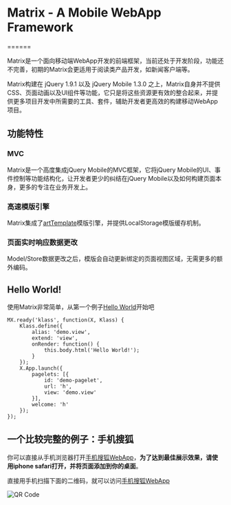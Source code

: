 # Matrix - A Mobile WebApp Framework
======

Matrix是一个面向移动端WebApp开发的前端框架，当前还处于开发阶段，功能还不完善，初期的Matrix会更适用于阅读类产品开发，如新闻客户端等。

Matrix构建在 jQuery 1.9.1 以及 jQuery Mobile 1.3.0 之上，Matrix自身并不提供CSS、页面动画以及UI组件等功能，它只是将这些资源更有效的整合起来，并提供更多项目开发中所需要的工具、套件，辅助开发者更高效的构建移动WebApp项目。

## 功能特性

### MVC
Matrix是一个高度集成jQuery Mobile的MVC框架，它将jQuery Mobile的UI、事件控制等功能结构化，让开发者更少的纠结在jQuery Mobile以及如何构建页面本身，更多的专注在业务开发上。

### 高速模版引擎
Matrix集成了[artTemplate](https://github.com/aui/artTemplate)模版引擎，并提供LocalStorage模版缓存机制。

### 页面实时响应数据更改
Model/Store数据更改之后，模版会自动更新绑定的页面视图区域，无需更多的额外编码。

## Hello World!

使用Matrix非常简单，从第一个例子[Hello World](https://github.com/mxjs/matrix/tree/master/examples/helloworld/ "Example")开始吧

```
MX.ready('klass', function(X, Klass) {
    Klass.define({
        alias: 'demo.view',
        extend: 'view',
        onRender: function() {
            this.body.html('Hello World!');
        }
    });
    X.App.launch({
        pagelets: [{
            id: 'demo-pagelet',
            url: 'h',
            view: 'demo.view'
        }],
        welcome: 'h'
    });
});
```

## 一个比较完整的例子：手机搜狐

你可以直接从手机浏览器打开[手机搜狐WebApp](http://mxjs.github.com/matrix/dev/examples/msohu/index.html "手机搜狐（向Zaker致敬）")，**为了达到最佳展示效果，请使用iphone safari打开，并将页面添加到你的桌面**。

直接用手机扫描下面的二维码，就可以访问[手机搜狐WebApp](http://mxjs.github.com/matrix/dev/examples/msohu/index.html "手机搜狐（向Zaker致敬）")

![QR Code](http://mxjs.github.com/matrix/dev/examples/msohu/qrcode.png)

